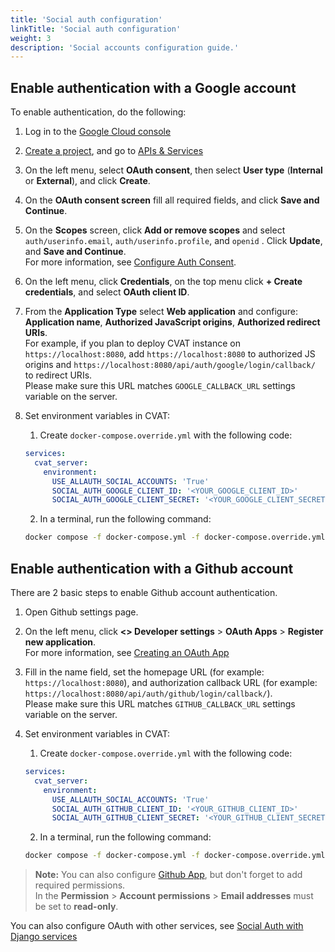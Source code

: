 ```yaml
---
title: 'Social auth configuration'
linkTitle: 'Social auth configuration'
weight: 3
description: 'Social accounts configuration guide.'
---
```


## Enable authentication with a Google account

To enable authentication, do the following:

1. Log in to the [Google Cloud console](https://console.cloud.google.com/)
2. [Create a project](https://cloud.google.com/resource-manager/docs/creating-managing-projects),
   and go to [APIs & Services](https://console.cloud.google.com/apis/)
3. On the left menu, select **OAuth consent**, then select
   **User type** (**Internal** or **External**), and click **Create**.
4. On the **OAuth consent screen** fill all required fields, and click **Save and Continue**.
5. On the **Scopes** screen, click **Add or remove scopes** and
   select `auth/userinfo.email`, `auth/userinfo.profile`, and `openid` .
   Click **Update**, and **Save and Continue**.
   <br>For more information, see [Configure Auth Consent](https://developers.google.com/workspace/guides/configure-oauth-consent).
6. On the left menu, click **Credentials**, on the top
   menu click **+ Create credentials**, and select **OAuth client ID**.
7. From the **Application Type** select **Web application** and
   configure: **Application name**, **Authorized JavaScript origins**, **Authorized redirect URIs**.
   <br> For example, if you plan to deploy CVAT instance on `https://localhost:8080`, add `https://localhost:8080`
   to authorized JS origins and `https://localhost:8080/api/auth/google/login/callback/` to redirect URIs.
   <br>Please make sure this URL matches `GOOGLE_CALLBACK_URL` settings variable on the server.

8. Set environment variables in CVAT:

   1. Create `docker-compose.override.yml` with the following code:

   ```yaml
   services:
     cvat_server:
       environment:
         USE_ALLAUTH_SOCIAL_ACCOUNTS: 'True'
         SOCIAL_AUTH_GOOGLE_CLIENT_ID: '<YOUR_GOOGLE_CLIENT_ID>'
         SOCIAL_AUTH_GOOGLE_CLIENT_SECRET: '<YOUR_GOOGLE_CLIENT_SECRET>'
   ```

   2. In a terminal, run the following command:

   ```bash
   docker compose -f docker-compose.yml -f docker-compose.override.yml up -d
   ```

## Enable authentication with a Github account

There are 2 basic steps to enable Github account authentication.

1. Open Github settings page.
2. On the left menu, click **<> Developer settings** > **OAuth Apps** > **Register new application**.
   <br>For more information, see [Creating an OAuth App](https://docs.github.com/en/developers/apps/building-oauth-apps/creating-an-oauth-app)
3. Fill in the name field, set the homepage URL (for example: `https://localhost:8080`),
   and authorization callback URL (for example: `https://localhost:8080/api/auth/github/login/callback/`).
   <br>Please make sure this URL matches `GITHUB_CALLBACK_URL` settings variable on the server.
4. Set environment variables in CVAT:

   1. Create `docker-compose.override.yml` with the following code:

   ```yaml
   services:
     cvat_server:
       environment:
         USE_ALLAUTH_SOCIAL_ACCOUNTS: 'True'
         SOCIAL_AUTH_GITHUB_CLIENT_ID: '<YOUR_GITHUB_CLIENT_ID>'
         SOCIAL_AUTH_GITHUB_CLIENT_SECRET: '<YOUR_GITHUB_CLIENT_SECRET>'
   ```

   2. In a terminal, run the following command:

   ```bash
   docker compose -f docker-compose.yml -f docker-compose.override.yml up -d
   ```

> **Note:** You can also configure [Github App](https://docs.github.com/en/developers/apps/building-github-apps/creating-a-github-app),
> but don't forget to add required permissions.
> <br>In the **Permission** > **Account permissions** > **Email addresses** must be set to **read-only**.

You can also configure OAuth with other services,
see [Social Auth with Django services](https://django-allauth.readthedocs.io/en/latest/providers.html)
